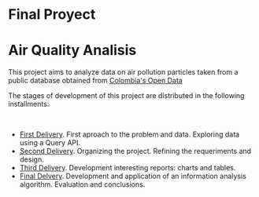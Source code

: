 # Final Proyect

<head>

<h1>Air Quality Analisis</h1>

</head>
<body>
<p>
This project aims to analyze data on air pollution particles taken from a public database obtained from <a href="datos.gov.co">Colombia's Open Data</a> 
</p>

 
 
<p>
The stages of development of this project are distributed in the following installments:
</p>
<br>
<ul>
 <li><a href="https://www.youtube.com/watch?v=rsEne1ZiQrk&list=PLXUV2U8djVlMFvs4rt1LsSkrkSZdnjJQq&index=10&t=0s">First Delivery</a>. First aproach to the problem and data. Exploring data using a Query API.</li>
 <li><a href="https://www.youtube.com/watch?v=HDdGJ94RRJE">Second Delivery</a>. Organizing the project. Refining the requeriments and design.</li>
 <li><a href="https://www.youtube.com/watch?v=5ox9x_TUtHU">Third Delivery</a>. Development interesting reports: charts and tables.</li>
 <li><a href="https://www.youtube.com/watch?v=3_g2un5M350">Final Delvery</a>. Development and application of an information analysis algorithm. Evaluation and conclusions.</li>
</ul>
</body>
